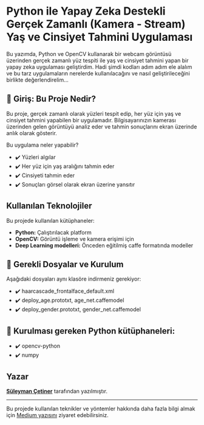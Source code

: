 # Python ile Yapay Zeka Destekli Gerçek Zamanlı (Kamera - Stream) Yaş ve Cinsiyet Tahmini Uygulaması

Bu yazımda, Python ve OpenCV kullanarak bir webcam görüntüsü üzerinden gerçek zamanlı yüz tespiti ile yaş ve cinsiyet tahmini yapan bir yapay zeka uygulaması geliştirdim. Hadi şimdi kodları adım adım ele alalım ve bu tarz uygulamaların nerelerde kullanılacağını ve nasıl geliştirileceğini birlikte değerlendirelim…

## 🚀 Giriş: Bu Proje Nedir?

Bu proje, gerçek zamanlı olarak yüzleri tespit edip, her yüz için yaş ve cinsiyet tahmini yapabilen bir uygulamadır. Bilgisayarınızın kamerası üzerinden gelen görüntüyü analiz eder ve tahmin sonuçlarını ekran üzerinde anlık olarak gösterir.

Bu uygulama neler yapabilir?

- ✔️ Yüzleri algılar
- ✔️ Her yüz için yaş aralığını tahmin eder
- ✔️ Cinsiyeti tahmin eder
- ✔️ Sonuçları görsel olarak ekran üzerine yansıtır


## Kullanılan Teknolojiler

Bu projede kullanılan kütüphaneler:

- **Python:** Çalıştırılacak platform
- **OpenCV:** Görüntü işleme ve kamera erişimi için
- **Deep Learning modelleri:** Önceden eğitilmiş caffe formatında modeller



## 🚀 Gerekli Dosyalar ve Kurulum

Aşağıdaki dosyaları aynı klasöre indirmeniz gerekiyor:

- ✔️ haarcascade_frontalface_default.xml
- ✔️ deploy_age.prototxt, age_net.caffemodel
- ✔️ deploy_gender.prototxt, gender_net.caffemodel


## 🚀 Kurulması gereken Python kütüphaneleri:

- ✔️ opencv-python
- ✔️ numpy


## Yazar

[**Süleyman Çetiner**](https://medium.com/@suleymancetiner81) tarafından yazılmıştır.

---

Bu projede kullanılan teknikler ve yöntemler hakkında daha fazla bilgi almak için [Medium yazısını](https://suleymancetiner81.medium.com/python-ile-yapay-zeka-destekli-ger%C3%A7ek-zamanl%C4%B1-kamera-stream-ya%C5%9F-ve-cinsiyet-tahmini-uygulamas%C4%B1-5908964be75c) ziyaret edebilirsiniz.
